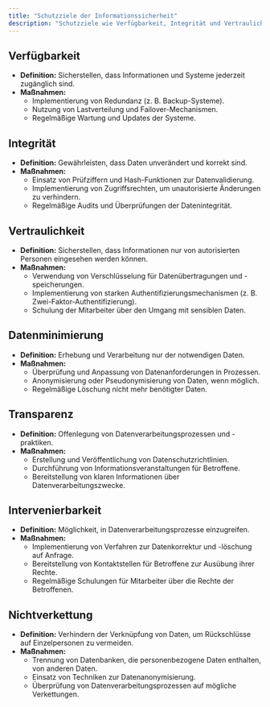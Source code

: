 ```yaml
---
title: "Schutzziele der Informationssicherheit"
description: "Schutzziele wie Verfügbarkeit, Integrität und Vertraulichkeit sichern Informationen und Systeme. Maßnahmen umfassen Redundanz, Verschlüsselung und Transparenz. Datenminimierung und Intervenierbarkeit ergänzen diese Ziele."
---
```


## Verfügbarkeit
  - **Definition:** Sicherstellen, dass Informationen und Systeme jederzeit zugänglich sind.
  - **Maßnahmen:**
    - Implementierung von Redundanz (z. B. Backup-Systeme).
    - Nutzung von Lastverteilung und Failover-Mechanismen.
    - Regelmäßige Wartung und Updates der Systeme.
## Integrität
  - **Definition:** Gewährleisten, dass Daten unverändert und korrekt sind.
  - **Maßnahmen:**
    - Einsatz von Prüfziffern und Hash-Funktionen zur Datenvalidierung.
    - Implementierung von Zugriffsrechten, um unautorisierte Änderungen zu verhindern.
    - Regelmäßige Audits und Überprüfungen der Datenintegrität.

## Vertraulichkeit
  - **Definition:** Sicherstellen, dass Informationen nur von autorisierten Personen eingesehen werden können.
  - **Maßnahmen:**
    - Verwendung von Verschlüsselung für Datenübertragungen und -speicherungen.
    - Implementierung von starken Authentifizierungsmechanismen (z. B. Zwei-Faktor-Authentifizierung).
    - Schulung der Mitarbeiter über den Umgang mit sensiblen Daten.

## Datenminimierung
  - **Definition:** Erhebung und Verarbeitung nur der notwendigen Daten.
  - **Maßnahmen:**
    - Überprüfung und Anpassung von Datenanforderungen in Prozessen.
    - Anonymisierung oder Pseudonymisierung von Daten, wenn möglich.
    - Regelmäßige Löschung nicht mehr benötigter Daten.

## Transparenz
  - **Definition:** Offenlegung von Datenverarbeitungsprozessen und -praktiken.
  - **Maßnahmen:**
    - Erstellung und Veröffentlichung von Datenschutzrichtlinien.
    - Durchführung von Informationsveranstaltungen für Betroffene.
    - Bereitstellung von klaren Informationen über Datenverarbeitungszwecke.

## Intervenierbarkeit
  - **Definition:** Möglichkeit, in Datenverarbeitungsprozesse einzugreifen.
  - **Maßnahmen:**
    - Implementierung von Verfahren zur Datenkorrektur und -löschung auf Anfrage.
    - Bereitstellung von Kontaktstellen für Betroffene zur Ausübung ihrer Rechte.
    - Regelmäßige Schulungen für Mitarbeiter über die Rechte der Betroffenen.

## Nichtverkettung
  - **Definition:** Verhindern der Verknüpfung von Daten, um Rückschlüsse auf Einzelpersonen zu vermeiden.
  - **Maßnahmen:**
    - Trennung von Datenbanken, die personenbezogene Daten enthalten, von anderen Daten.
    - Einsatz von Techniken zur Datenanonymisierung.
    - Überprüfung von Datenverarbeitungsprozessen auf mögliche Verkettungen.